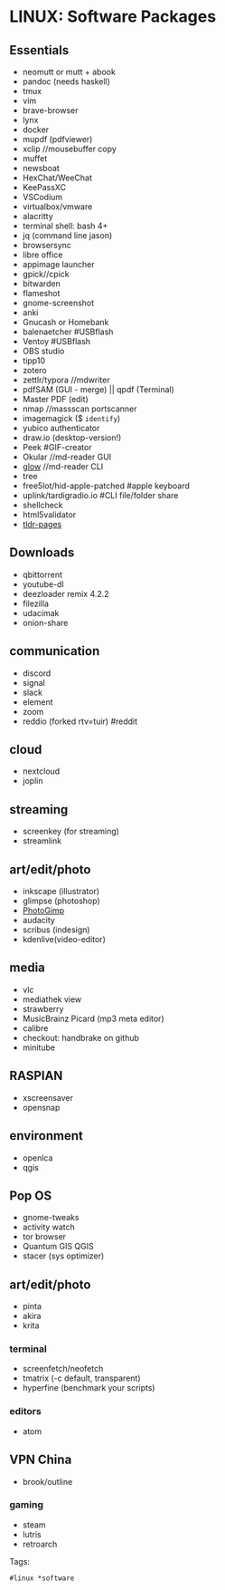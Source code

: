 # LINUX: Software Packages

## Essentials

* neomutt or mutt + abook
* pandoc (needs haskell)
* tmux
* vim
* brave-browser
* lynx
* docker
* mupdf (pdfviewer)
* xclip //mousebuffer copy
* muffet
* newsboat
* HexChat/WeeChat
* KeePassXC
* VSCodium
* virtualbox/vmware
* alacritty
* terminal shell: bash 4+
* jq (command line jason)
* browsersync
* libre office
* appimage launcher
* gpick//cpick
* bitwarden
* flameshot
* gnome-screenshot
* anki
* Gnucash or Homebank
* balenaetcher #USBflash
* Ventoy #USBflash
* OBS studio
* tipp10
* zotero
* zettlr/typora //mdwriter
* pdfSAM (GUI - merge) || qpdf (Terminal)
* Master PDF (edit)
* nmap //massscan portscanner
* imagemagick ($ `identify`)
* yubico authenticator
* draw.io (desktop-version!)
* Peek #GIF-creator
* Okular //md-reader GUI
* [glow] //md-reader CLI
* tree
* free5lot/hid-apple-patched #apple keyboard
* uplink/tardigradio.io #CLI file/folder share
* shellcheck
* html5validator
* [tldr-pages]

## Downloads

* qbittorrent
* youtube-dl
* deezloader remix 4.2.2
* filezilla
* udacimak
* onion-share

## communication

* discord
* signal
* slack
* element
* zoom
* reddio (forked rtv=tuir) #reddit

## cloud

* nextcloud
* joplin

## streaming

* screenkey (for streaming)
* streamlink

## art/edit/photo

* inkscape (illustrator)
* glimpse	(photoshop)
* [PhotoGimp]
* audacity
* scribus (indesign)
* kdenlive(video-editor)

## media

* vlc
* mediathek view
* strawberry
* MusicBrainz Picard (mp3 meta editor)
* calibre
* checkout: handbrake on github
* minitube

## RASPIAN

* xscreensaver
* opensnap

## environment

* openlca
* qgis

## Pop OS

* gnome-tweaks
* activity watch
* tor browser
* Quantum GIS QGIS
* stacer (sys optimizer)

## art/edit/photo

* pinta
* akira
* krita

### terminal

* screenfetch/neofetch
* tmatrix (-c default, transparent)
* hyperfine (benchmark your scripts)

### editors

* atom

## VPN China

* brook/outline

### gaming

* steam
* lutris
* retroarch

Tags:

    #linux *software

[PhotoGimp]: <https://github.com/Diolinux/PhotoGIMP>
[tldr-pages]: <https://github.com/avih/tldr-fmt>
[glow]: <https://github.com/charmbracelet/glow>
